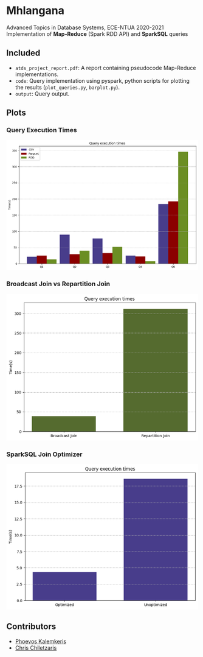 # Mhlangana
Advanced Topics in Database Systems, ECE-NTUA 2020-2021  
Implementation of **Map-Reduce** (Spark RDD API) and **SparkSQL** queries

## Included

* `atds_project_report.pdf`: A report containing pseudocode Map-Reduce implementations.
* `code`: Query implementation using pyspark, python scripts for plotting the results (`plot_queries.py`, `barplot.py`).
* `output`: Query output.

## Plots

### Query Execution Times
![Query Execution Times](https://github.com/phoevos/mhlangana/blob/main/code/1/plots/queries.png)  

### Broadcast Join vs Repartition Join
![Broadcast Join vs Repartition Join](https://github.com/phoevos/mhlangana/blob/main/code/2/plots/join.png)  

### SparkSQL Join Optimizer
![SparkSQL Join Optimizer](https://github.com/phoevos/mhlangana/blob/main/code/2/plots/opt.png)

## Contributors

* [Phoevos Kalemkeris](https://github.com/phoevos)
* [Chris Chiletzaris](https://github.com/ImpressionistGR)
